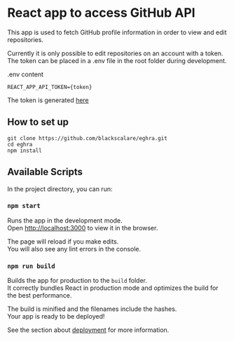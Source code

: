 # React app to access GitHub API
This app is used to fetch GitHub profile information in order to view and edit repositories.

Currently it is only possible to edit repositories on an account with a token. The token can be placed in a .env file in the root folder during development.

.env content
```
REACT_APP_API_TOKEN={token}
```

The token is generated [here](https://github.com/settings/tokens)

## How to set up
```
git clone https://github.com/blackscalare/eghra.git
cd eghra
npm install
```

## Available Scripts

In the project directory, you can run:

### `npm start`

Runs the app in the development mode.\
Open [http://localhost:3000](http://localhost:3000) to view it in the browser.

The page will reload if you make edits.\
You will also see any lint errors in the console.

### `npm run build`

Builds the app for production to the `build` folder.\
It correctly bundles React in production mode and optimizes the build for the best performance.

The build is minified and the filenames include the hashes.\
Your app is ready to be deployed!

See the section about [deployment](https://facebook.github.io/create-react-app/docs/deployment) for more information.
